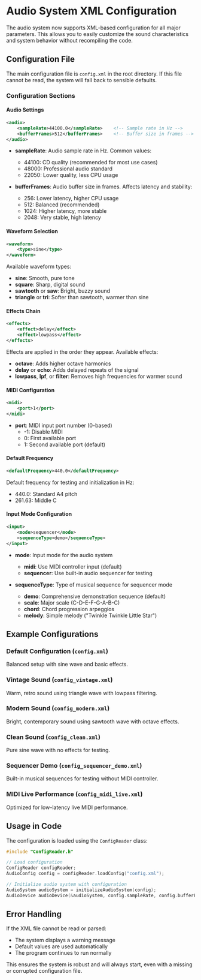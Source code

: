 # Audio System XML Configuration

The audio system now supports XML-based configuration for all major parameters. This allows you to easily customize the sound characteristics and system behavior without recompiling the code.

## Configuration File

The main configuration file is `config.xml` in the root directory. If this file cannot be read, the system will fall back to sensible defaults.

### Configuration Sections

#### Audio Settings
```xml
<audio>
    <sampleRate>44100.0</sampleRate>    <!-- Sample rate in Hz -->
    <bufferFrames>512</bufferFrames>    <!-- Buffer size in frames -->
</audio>
```

- **sampleRate**: Audio sample rate in Hz. Common values:
  - 44100: CD quality (recommended for most use cases)
  - 48000: Professional audio standard
  - 22050: Lower quality, less CPU usage

- **bufferFrames**: Audio buffer size in frames. Affects latency and stability:
  - 256: Lower latency, higher CPU usage
  - 512: Balanced (recommended)
  - 1024: Higher latency, more stable
  - 2048: Very stable, high latency

#### Waveform Selection
```xml
<waveform>
    <type>sine</type>
</waveform>
```

Available waveform types:
- **sine**: Smooth, pure tone
- **square**: Sharp, digital sound
- **sawtooth** or **saw**: Bright, buzzy sound
- **triangle** or **tri**: Softer than sawtooth, warmer than sine

#### Effects Chain
```xml
<effects>
    <effect>delay</effect>
    <effect>lowpass</effect>
</effects>
```

Effects are applied in the order they appear. Available effects:
- **octave**: Adds higher octave harmonics
- **delay** or **echo**: Adds delayed repeats of the signal
- **lowpass**, **lpf**, or **filter**: Removes high frequencies for warmer sound

#### MIDI Configuration
```xml
<midi>
    <port>1</port>
</midi>
```

- **port**: MIDI input port number (0-based)
  - -1: Disable MIDI
  - 0: First available port
  - 1: Second available port (default)

#### Default Frequency
```xml
<defaultFrequency>440.0</defaultFrequency>
```

Default frequency for testing and initialization in Hz:
- 440.0: Standard A4 pitch
- 261.63: Middle C

#### Input Mode Configuration
```xml
<input>
    <mode>sequencer</mode>
    <sequenceType>demo</sequenceType>
</input>
```

- **mode**: Input mode for the audio system
  - **midi**: Use MIDI controller input (default)
  - **sequencer**: Use built-in audio sequencer for testing

- **sequenceType**: Type of musical sequence for sequencer mode
  - **demo**: Comprehensive demonstration sequence (default)
  - **scale**: Major scale (C-D-E-F-G-A-B-C)
  - **chord**: Chord progression arpeggios
  - **melody**: Simple melody ("Twinkle Twinkle Little Star")

## Example Configurations

### Default Configuration (`config.xml`)
Balanced setup with sine wave and basic effects.

### Vintage Sound (`config_vintage.xml`)
Warm, retro sound using triangle wave with lowpass filtering.

### Modern Sound (`config_modern.xml`)
Bright, contemporary sound using sawtooth wave with octave effects.

### Clean Sound (`config_clean.xml`)
Pure sine wave with no effects for testing.

### Sequencer Demo (`config_sequencer_demo.xml`)
Built-in musical sequences for testing without MIDI controller.

### MIDI Live Performance (`config_midi_live.xml`)
Optimized for low-latency live MIDI performance.

## Usage in Code

The configuration is loaded using the `ConfigReader` class:

```cpp
#include "ConfigReader.h"

// Load configuration
ConfigReader configReader;
AudioConfig config = configReader.loadConfig("config.xml");

// Initialize audio system with configuration
AudioSystem audioSystem = initializeAudioSystem(config);
AudioDevice audioDevice(&audioSystem, config.sampleRate, config.bufferFrames);
```

## Error Handling

If the XML file cannot be read or parsed:
- The system displays a warning message
- Default values are used automatically
- The program continues to run normally

This ensures the system is robust and will always start, even with a missing or corrupted configuration file.